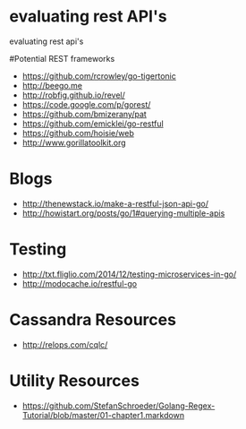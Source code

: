 # evaluating rest API's
evaluating rest api's

#Potential REST frameworks

* https://github.com/rcrowley/go-tigertonic
* http://beego.me
* http://robfig.github.io/revel/
* https://code.google.com/p/gorest/
* https://github.com/bmizerany/pat
* https://github.com/emicklei/go-restful
* https://github.com/hoisie/web
* http://www.gorillatoolkit.org

# Blogs

* http://thenewstack.io/make-a-restful-json-api-go/
* http://howistart.org/posts/go/1#querying-multiple-apis

# Testing

* http://txt.fliglio.com/2014/12/testing-microservices-in-go/
* http://modocache.io/restful-go

# Cassandra Resources

* http://relops.com/cqlc/

# Utility Resources

* https://github.com/StefanSchroeder/Golang-Regex-Tutorial/blob/master/01-chapter1.markdown
